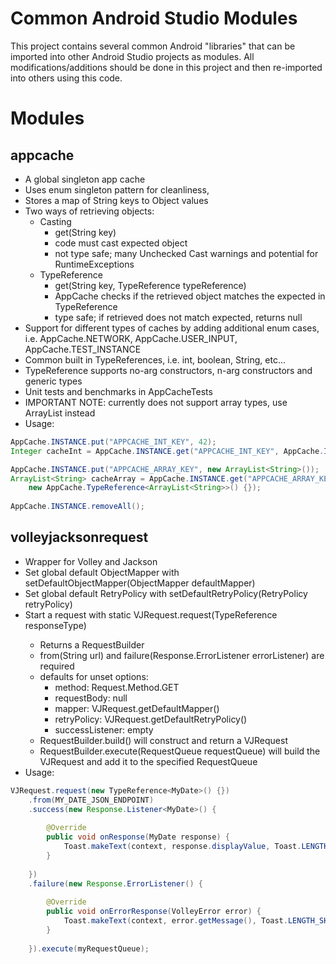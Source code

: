 # Common Android Studio Modules

This project contains several common Android "libraries" that can be imported into other Android Studio projects as modules.  All modifications/additions should be done in this project and then re-imported into others using this code.

# Modules
## appcache
- A global singleton app cache
- Uses enum singleton pattern for cleanliness, 
- Stores a map of String keys to Object values
- Two ways of retrieving objects:
	- Casting
		- get(String key)
		- code must cast expected object
		- not type safe; many Unchecked Cast warnings and potential for RuntimeExceptions
	- TypeReference
		- get(String key, TypeReference<T> typeReference)
		- AppCache checks if the retrieved object matches the expected in TypeReference
		- type safe; if retrieved does not match expected, returns null
- Support for different types of caches by adding additional enum cases, i.e. AppCache.NETWORK, AppCache.USER_INPUT, AppCache.TEST_INSTANCE
- Common built in TypeReferences, i.e. int, boolean, String, etc...
- TypeReference supports no-arg constructors, n-arg constructors and generic types
- Unit tests and benchmarks in AppCacheTests
- IMPORTANT NOTE: currently does not support array types, use ArrayList instead
- Usage:

```java
AppCache.INSTANCE.put("APPCACHE_INT_KEY", 42);
Integer cacheInt = AppCache.INSTANCE.get("APPCACHE_INT_KEY", AppCache.INTEGER_TYPE_REFERENCE);

AppCache.INSTANCE.put("APPCACHE_ARRAY_KEY", new ArrayList<String>());
ArrayList<String> cacheArray = AppCache.INSTANCE.get("APPCACHE_ARRAY_KEY",
	new AppCache.TypeReference<ArrayList<String>>() {});
	
AppCache.INSTANCE.removeAll();
```

## volleyjacksonrequest
- Wrapper for Volley and Jackson
- Set global default ObjectMapper with setDefaultObjectMapper(ObjectMapper defaultMapper)
- Set global default RetryPolicy with setDefaultRetryPolicy(RetryPolicy retryPolicy)
- Start a request with static VJRequest.request(TypeReference<T> responseType)
	- Returns a RequestBuilder<T>
	- from(String url) and failure(Response.ErrorListener errorListener) are required
	- defaults for unset options:
		- method: Request.Method.GET
		- requestBody: null
		- mapper: VJRequest.getDefaultMapper()
		- retryPolicy: VJRequest.getDefaultRetryPolicy()
		- successListener: empty
	- RequestBuilder.build() will construct and return a VJRequest
	- RequestBuilder.execute(RequestQueue requestQueue) will build the VJRequest and add it to the specified RequestQueue
- Usage:

```java
VJRequest.request(new TypeReference<MyDate>() {})
	.from(MY_DATE_JSON_ENDPOINT)
	.success(new Response.Listener<MyDate>() {
		
		@Override
		public void onResponse(MyDate response) {
			Toast.makeText(context, response.displayValue, Toast.LENGTH_SHORT).show();
		}
		
	})
	.failure(new Response.ErrorListener() {
	
		@Override
		public void onErrorResponse(VolleyError error) {
			Toast.makeText(context, error.getMessage(), Toast.LENGTH_SHORT).show();
		}
		
	}).execute(myRequestQueue);
```

